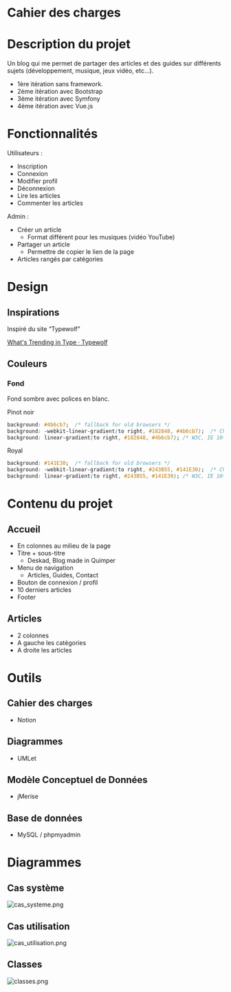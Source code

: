 # Cahier des charges

# Description du projet

Un blog qui me permet de partager des articles et des guides sur différents sujets (développement, musique, jeux vidéo, etc...).

- 1ère itération sans framework.
- 2ème itération avec Bootstrap
- 3ème itération avec Symfony
- 4ème itération avec Vue.js

# Fonctionnalités

Utilisateurs :

- Inscription
- Connexion
- Modifier profil
- Déconnexion
- Lire les articles
- Commenter les articles

Admin :

- Créer un article
    - Format différent pour les musiques (vidéo YouTube)
- Partager un article
    - Permettre de copier le lien de la page
- Articles rangés par catégories

# Design

## Inspirations

Inspiré du site “Typewolf”

[What's Trending in Type · Typewolf](https://www.typewolf.com/)

## Couleurs

### Fond

Fond sombre avec polices en blanc.

Pinot noir

```css
background: #4b6cb7;  /* fallback for old browsers */
background: -webkit-linear-gradient(to right, #182848, #4b6cb7);  /* Chrome 10-25, Safari 5.1-6 */
background: linear-gradient(to right, #182848, #4b6cb7); /* W3C, IE 10+/ Edge, Firefox 16+, Chrome 26+, Opera 12+, Safari 7+ */
```

Royal

```css
background: #141E30;  /* fallback for old browsers */
background: -webkit-linear-gradient(to right, #243B55, #141E30);  /* Chrome 10-25, Safari 5.1-6 */
background: linear-gradient(to right, #243B55, #141E30); /* W3C, IE 10+/ Edge, Firefox 16+, Chrome 26+, Opera 12+, Safari 7+ */
```

# Contenu du projet

## Accueil

- En colonnes au milieu de la page
- Titre + sous-titre
    - Deskad, Blog made in Quimper
- Menu de navigation
    - Articles, Guides, Contact
- Bouton de connexion / profil
- 10 derniers articles
- Footer

## Articles

- 2 colonnes
- A gauche les catégories
- A droite les articles

# Outils

## Cahier des charges

- Notion

## Diagrammes

- UMLet

## Modèle Conceptuel de Données

- jMerise

## Base de données

- MySQL / phpmyadmin

# Diagrammes

## Cas système

![cas_systeme.png](Cahier%20des%20charges%20f8d239c1c9044b1e8752a0cc39b77bde/cas_systeme.png)

## Cas utilisation

![cas_utilisation.png](Cahier%20des%20charges%20f8d239c1c9044b1e8752a0cc39b77bde/cas_utilisation.png)

## Classes

![classes.png](Cahier%20des%20charges%20f8d239c1c9044b1e8752a0cc39b77bde/classes.png)

